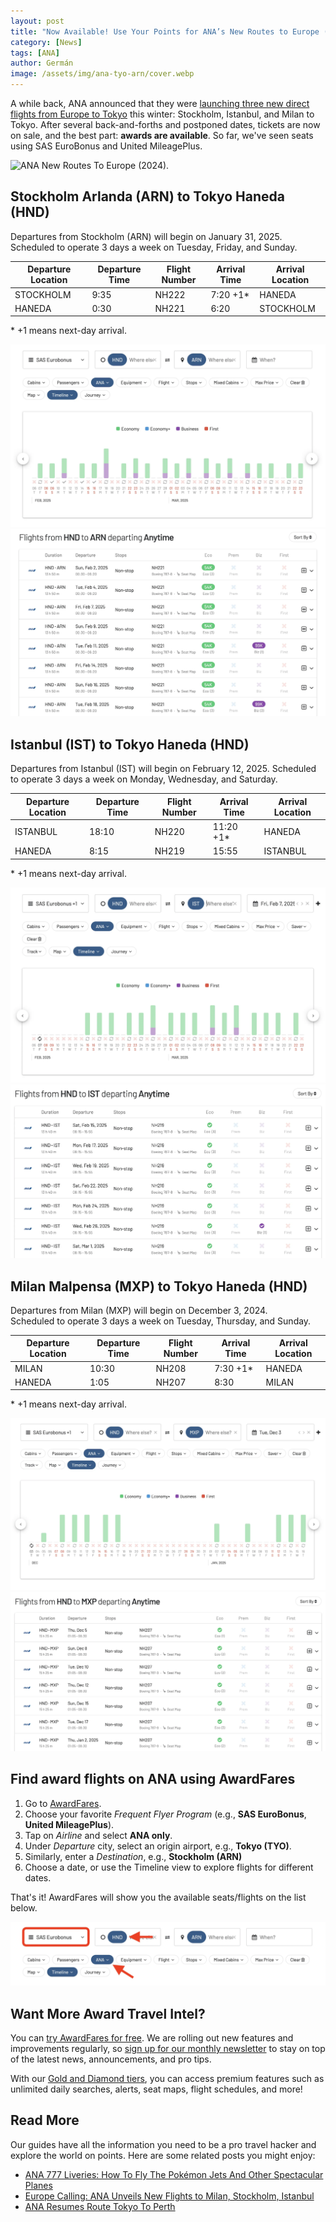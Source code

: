 ```yaml
---
layout: post
title: "Now Available! Use Your Points for ANA’s New Routes to Europe (Stockholm, Milan and Istanbul)"
category: [News]
tags: [ANA]
author: Germán
image: /assets/img/ana-tyo-arn/cover.webp
---
```


A while back, ANA announced that they were [launching three new direct flights from Europe to Tokyo](https://blog.awardfares.com/ana-new-routes-to-europe/) this winter: Stockholm, Istanbul, and Milan to Tokyo. After several back-and-forths and postponed dates, tickets are now on sale, and the best part: **awards are available**. So far, we've seen seats using SAS EuroBonus and United MileagePlus.

<img src="../assets/img/ana-tyo-arn/ana-new-european-routes-2024.avif" alt="ANA New Routes To Europe (2024)." />

## Stockholm Arlanda (ARN) to Tokyo Haneda (HND)

Departures from Stockholm (ARN) will begin on January 31, 2025. Scheduled to operate 3 days a week on Tuesday, Friday, and Sunday.

| Departure Location | Departure Time | Flight Number | Arrival Time | Arrival Location |
|--------------------|----------------|---------------|--------------|------------------|
| STOCKHOLM          | 9:35           | NH222         | 7:20 +1*     | HANEDA           |
| HANEDA             | 0:30           | NH221         | 6:20         | STOCKHOLM        |

\* +1 means next-day arrival.

<img src="../assets/img/ana-tyo-arn/ana-hnd-arn-1.webp" alt="Book ANA New Route to Stockholm with points(2024)." />

<img src="../assets/img/ana-tyo-arn/ana-hnd-arn-2.webp" alt="Book ANA New Route to Stockholm with points (2024)." />

## Istanbul (IST) to Tokyo Haneda (HND)

Departures from Istanbul (IST) will begin on February 12, 2025. Scheduled to operate 3 days a week on Monday, Wednesday, and Saturday.

| Departure Location | Departure Time | Flight Number | Arrival Time | Arrival Location |
|--------------------|----------------|---------------|--------------|------------------|
| ISTANBUL           | 18:10          | NH220         | 11:20 +1*    | HANEDA           |
| HANEDA             | 8:15           | NH219         | 15:55        | ISTANBUL         |

\* +1 means next-day arrival.

<img src="../assets/img/ana-tyo-arn/ana-hnd-ist-1.webp" alt="Book ANA New Route to Istanbul with points (2024)." />

<img src="../assets/img/ana-tyo-arn/ana-hnd-ist-2.webp" alt="Book ANA New Route to Istanbul with points (2024)." />

## Milan Malpensa (MXP) to Tokyo Haneda (HND)

Departures from Milan (MXP) will begin on December 3, 2024.  
Scheduled to operate 3 days a week on Tuesday, Thursday, and Sunday.

| Departure Location | Departure Time | Flight Number | Arrival Time | Arrival Location |
|--------------------|----------------|---------------|--------------|------------------|
| MILAN              | 10:30          | NH208         | 7:30 +1*     | HANEDA           |
| HANEDA             | 1:05           | NH207         | 8:30         | MILAN            |

\* +1 means next-day arrival.

<img src="../assets/img/ana-tyo-arn/ana-hnd-mxp-1.webp" alt="Book ANA New Route to Milan with points (2024)." />

<img src="../assets/img/ana-tyo-arn/ana-hnd-mxp-2.webp" alt="Book ANA New Route to Milan with points (2024)." />

## Find award flights on ANA using AwardFares

1. Go to [AwardFares](https://awardfares.com/signup).
2. Choose your favorite *Frequent Flyer Program* (e.g., **SAS EuroBonus**, **United MileagePlus**).
3. Tap on *Airline* and select **ANA only**.
4. Under *Departure* city, select an origin airport, e.g., **Tokyo (TYO)**.
5. Similarly, enter a *Destination*, e.g., **Stockholm (ARN)**
6. Choose a date, or use the Timeline view to explore flights for different dates.

That's it! AwardFares will show you the available seats/flights on the list below.

<img src="../assets/img/ana-tyo-arn/ana-howto.webp" alt="Book ANA flights with points in 2024." class="noborder"/>

## Want More Award Travel Intel?

You can [try AwardFares for free](https://awardfares.com/). We are rolling out new features and improvements regularly, so [sign up for our monthly newsletter](https://awardfares.com/newsletter) to stay on top of the latest news, announcements, and pro tips.

With our [Gold and Diamond tiers](https://awardfares.com/pricing), you can access premium features such as unlimited daily searches, alerts, seat maps, flight schedules, and more!

## Read More

Our guides have all the information you need to be a pro travel hacker and explore the world on points. Here are some related posts you might enjoy:

- [ANA 777 Liveries: How To Fly The Pokémon Jets And Other Spectacular Planes](https://blog.awardfares.com/ana-777-fleet/)
- [Europe Calling: ANA Unveils New Flights to Milan, Stockholm, Istanbul](https://blog.awardfares.com/ana-new-routes-to-europe/)
- [ANA Resumes Route Tokyo To Perth](https://blog.awardfares.com/ana-resumes-tokyo-perth/)